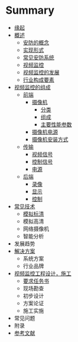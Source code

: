 # Summary

* [缘起](README.md)
* [概述](chapter1.md)
  * [安防的概念](chapter1/1an-fang-de-gai-nian.md)
  * [实现形式](chapter1/2shi-xian-xing-shi.md)
  * [常见安防系统](chapter1/3chang-jian-an-fang-xi-tong.md)
  * [视频监控](chapter1/4shi-pin-jian-kong.md)
  * [视频监控的发展](chapter1/5shi-pin-jian-kong-de-fa-zhan.md)
  * [行业构成要素](chapter1/6xing-ye-gou-cheng-yao-su.md)
* [视频监控的组成](4e8c-shi-pin-jian-kong-de-zu-cheng.md)
  * [前端](4e8c-shi-pin-jian-kong-de-zu-cheng/1qian-duan.md)
    * [摄像机](4e8c-shi-pin-jian-kong-de-zu-cheng/1qian-duan/she-xiang-ji.md)
      * [分类](4e8c-shi-pin-jian-kong-de-zu-cheng/1qian-duan/she-xiang-ji/fen-lei.md)
      * [组成](4e8c-shi-pin-jian-kong-de-zu-cheng/1qian-duan/she-xiang-ji/zu-cheng.md)
      * [主要性能参数](4e8c-shi-pin-jian-kong-de-zu-cheng/1qian-duan/she-xiang-ji/zhu-yao-xing-neng-can-shu.md)
    * [摄像机电源](4e8c-shi-pin-jian-kong-de-zu-cheng/1qian-duan/she-xiang-ji-dian-yuan.md)
    * [摄像机安装方式](4e8c-shi-pin-jian-kong-de-zu-cheng/1qian-duan/she-xiang-ji-an-zhuang-zhi-jia.md)
  * [传输](4e8c-shi-pin-jian-kong-de-zu-cheng/2chuan-shu.md)
    * [视频信号](4e8c-shi-pin-jian-kong-de-zu-cheng/2chuan-shu/shi-pin-xin-hao.md)
    * [控制信号](4e8c-shi-pin-jian-kong-de-zu-cheng/2chuan-shu/kong-zhi-xin-hao.md)
    * [电源](4e8c-shi-pin-jian-kong-de-zu-cheng/2chuan-shu/dian-yuan.md)
  * [后端](4e8c-shi-pin-jian-kong-de-zu-cheng/3hou-duan.md)
    * [录像](4e8c-shi-pin-jian-kong-de-zu-cheng/3hou-duan/lu-xiang.md)
    * [显示](4e8c-shi-pin-jian-kong-de-zu-cheng/3hou-duan/xian-shi.md)
    * [控制](4e8c-shi-pin-jian-kong-de-zu-cheng/3hou-duan/kong-zhi.md)
* [常见技术](4e09-chang-jian-ji-zhu.md)
  * [模拟标清](4e09-chang-jian-ji-zhu/1mo-ni-biao-qing.md)
  * 模拟高清
  * 网络摄像机
  * 智能分析
* 发展趋势
* [解决方案](4e94-jie-jue-fang-an.md)
  * 系统方案
  * 行业品牌
* [视频监控工程设计，施工](516d-shi-pin-jian-kong-gong-cheng-she-ji-ff0c-shi-gong.md)
  * [要求任务书](516d-shi-pin-jian-kong-gong-cheng-she-ji-ff0c-shi-gong/1yao-qiu-ren-wu-shu.md)
  * 现场勘查
  * 初步设计
  * 方案论证
  * 施工实施
* 常见问题
* 附录
* [参考文献](can-kao-wen-xian.md)

